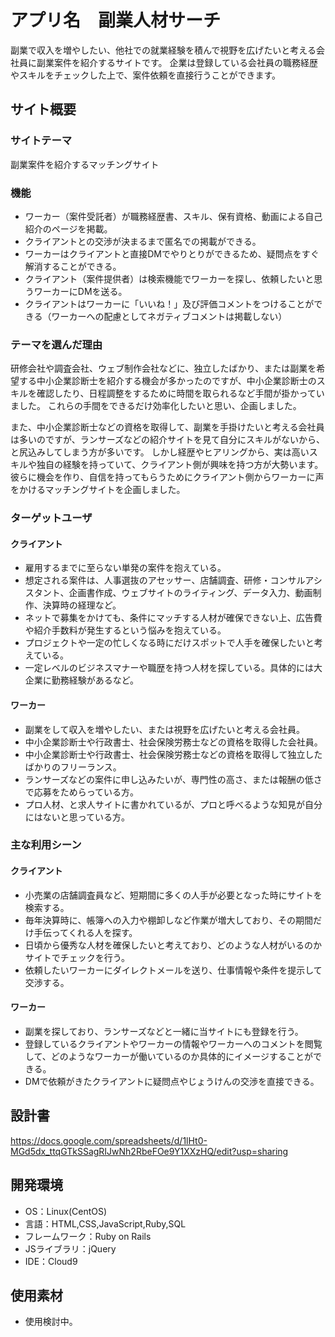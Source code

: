 # アプリ名　副業人材サーチ
副業で収入を増やしたい、他社での就業経験を積んで視野を広げたいと考える会社員に副業案件を紹介するサイトです。
企業は登録している会社員の職務経歴やスキルをチェックした上で、案件依頼を直接行うことができます。

## サイト概要
### サイトテーマ
副業案件を紹介するマッチングサイト

### 機能
- ワーカー（案件受託者）が職務経歴書、スキル、保有資格、動画による自己紹介のページを掲載。
- クライアントとの交渉が決まるまで匿名での掲載ができる。
- ワーカーはクライアントと直接DMでやりとりができるため、疑問点をすぐ解消することができる。
- クライアント（案件提供者）は検索機能でワーカーを探し、依頼したいと思うワーカーにDMを送る。
- クライアントはワーカーに「いいね！」及び評価コメントをつけることができる（ワーカーへの配慮としてネガティブコメントは掲載しない）

### テーマを選んだ理由
研修会社や調査会社、ウェブ制作会社などに、独立したばかり、または副業を希望する中小企業診断士を紹介する機会が多かったのですが、中小企業診断士のスキルを確認したり、日程調整をするために時間を取られるなど手間が掛かっていました。
これらの手間をできるだけ効率化したいと思い、企画しました。

また、中小企業診断士などの資格を取得して、副業を手掛けたいと考える会社員は多いのですが、ランサーズなどの紹介サイトを見て自分にスキルがないから、と尻込みしてしまう方が多いです。
しかし経歴やヒアリングから、実は高いスキルや独自の経験を持っていて、クライアント側が興味を持つ方が大勢います。
彼らに機会を作り、自信を持ってもらうためにクライアント側からワーカーに声をかけるマッチングサイトを企画しました。

### ターゲットユーザ
#### クライアント
- 雇用するまでに至らない単発の案件を抱えている。
- 想定される案件は、人事選抜のアセッサー、店舗調査、研修・コンサルアシスタント、企画書作成、ウェブサイトのライティング、データ入力、動画制作、決算時の経理など。
- ネットで募集をかけても、条件にマッチする人材が確保できない上、広告費や紹介手数料が発生するという悩みを抱えている。
- プロジェクトや一定の忙しくなる時にだけスポットで人手を確保したいと考えている。
- 一定レベルのビジネスマナーや職歴を持つ人材を探している。具体的には大企業に勤務経験があるなど。

#### ワーカー
- 副業をして収入を増やしたい、または視野を広げたいと考える会社員。
- 中小企業診断士や行政書士、社会保険労務士などの資格を取得した会社員。
- 中小企業診断士や行政書士、社会保険労務士などの資格を取得して独立したばかりのフリーランス。
- ランサーズなどの案件に申し込みたいが、専門性の高さ、または報酬の低さで応募をためらっている方。
- プロ人材、と求人サイトに書かれているが、プロと呼べるような知見が自分にはないと思っている方。

### 主な利用シーン
#### クライアント
- 小売業の店舗調査員など、短期間に多くの人手が必要となった時にサイトを検索する。
- 毎年決算時に、帳簿への入力や棚卸しなど作業が増大しており、その期間だけ手伝ってくれる人を探す。
- 日頃から優秀な人材を確保したいと考えており、どのような人材がいるのかサイトでチェックを行う。
- 依頼したいワーカーにダイレクトメールを送り、仕事情報や条件を提示して交渉する。

#### ワーカー
- 副業を探しており、ランサーズなどと一緒に当サイトにも登録を行う。
- 登録しているクライアントやワーカーの情報やワーカーへのコメントを閲覧して、どのようなワーカーが働いているのか具体的にイメージすることができる。
- DMで依頼がきたクライアントに疑問点やじょうけんの交渉を直接できる。

## 設計書
https://docs.google.com/spreadsheets/d/1lHt0-MGd5dx_ttqGTkSSagRIJwNh2RbeFOe9Y1XXzHQ/edit?usp=sharing

## 開発環境
- OS：Linux(CentOS)
- 言語：HTML,CSS,JavaScript,Ruby,SQL
- フレームワーク：Ruby on Rails
- JSライブラリ：jQuery
- IDE：Cloud9

## 使用素材
- 使用検討中。